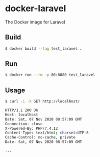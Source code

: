 # docker-laravel
The Docker image for Laravel

## Build
```bash
$ docker build --tag test_laravel .
```

## Run
```bash
$ docker run --rm -p 80:8080 test_laravel
```

## Usage
```bash
$ curl -i -X GET http://localhost/

HTTP/1.1 200 OK
Host: localhost
Date: Sat, 07 Nov 2020 08:57:09 GMT
Connection: close
X-Powered-By: PHP/7.4.12
Content-Type: text/html; charset=UTF-8
Cache-Control: no-cache, private
Date: Sat, 07 Nov 2020 08:57:09 GMT

...

```